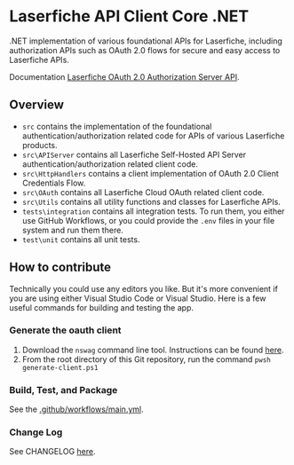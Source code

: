 # Laserfiche API Client Core .NET
.NET implementation of various foundational APIs for Laserfiche, including authorization APIs such as OAuth 2.0 flows for secure and easy access to Laserfiche APIs.

Documentation [Laserfiche OAuth 2.0 Authorization Server API](https://developer.laserfiche.com/libraries.html).

## Overview
- `src` contains the implementation of the foundational authentication/authorization related code for APIs of various Laserfiche products.
- `src\APIServer` contains all Laserfiche Self-Hosted API Server authentication/authorization related client code.
- `src\HttpHandlers` contains a client implementation of OAuth 2.0 Client Credentials Flow.
- `src\OAuth` contains all Laserfiche Cloud OAuth related client code.
- `src\Utils` contains all utility functions and classes for Laserfiche APIs.
- `tests\integration` contains all integration tests. To run them, you either use GitHub Workflows, or you could provide the `.env` files in your file system and run them there.
- `test\unit` contains all unit tests.

## How to contribute
Technically you could use any editors you like. But it's more convenient if you are using either Visual Studio Code or Visual Studio. Here is a few useful commands for building and testing the app.

### Generate the oauth client
1. Download the `nswag` command line tool. Instructions can be found [here](https://github.com/RicoSuter/NSwag/wiki/CommandLine).
2. From the root directory of this Git repository, run the command `pwsh generate-client.ps1`


### Build, Test, and Package

See the [.github/workflows/main.yml](https://github.com/Laserfiche/lf-api-client-core-dotnet/blob/HEAD/.github/workflows/main.yml).

### Change Log

See CHANGELOG [here](https://github.com/Laserfiche/lf-api-client-core-dotnet/blob/HEAD/CHANGELOG.md).